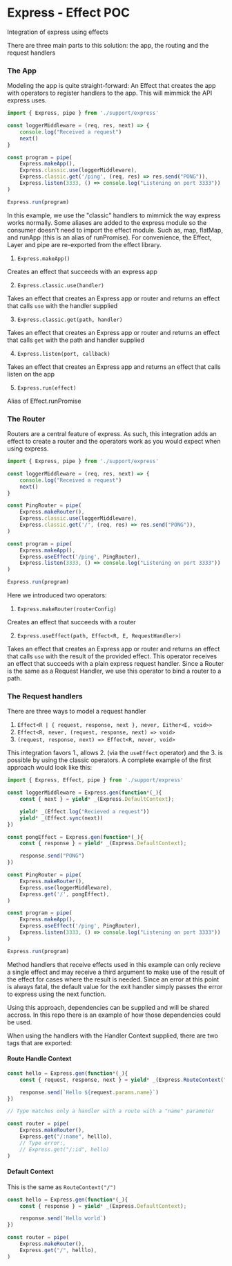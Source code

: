 # Express - Effect POC

Integration of express using effects

There are three main parts to this solution: the app, the routing and the request handlers

### The App

Modeling the app is quite straight-forward: An Effect that creates the app with operators to register handlers to the app. This will mimmick the API express uses.

```typescript
import { Express, pipe } from './support/express'

const loggerMiddleware = (req, res, next) => {
    console.log("Received a request")
    next()
}

const program = pipe(
    Express.makeApp(),
    Express.classic.use(loggerMiddleware),
    Express.classic.get('/ping', (req, res) => res.send("PONG")),
    Express.listen(3333, () => console.log("Listening on port 3333"))
)

Express.run(program)
```

In this example, we use the "classic" handlers to mimmick the way express works normally. Some aliases are added to the express module so the consumer doesn't need to import the effect module. Such as, map, flatMap, and runApp (this is an alias of runPromise). For convenience, the Effect, Layer and pipe are re-exported from the effect library.

1. `Express.makeApp()` 

Creates an effect that succeeds with an express app

2. `Express.classic.use(handler)`

Takes an effect that creates an Express app or router and returns an effect that calls `use` with the handler supplied

3. `Express.classic.get(path, handler)`

Takes an effect that creates an Express app or router and returns an effect that calls `get` with the path and handler supplied

4. `Express.listen(port, callback)`

Takes an effect that creates an Express app and returns an effect that calls listen on the app

5. `Express.run(effect)`

Alias of Effect.runPromise


### The Router

Routers are a central feature of express. As such, this integration adds an effect to create a router and the operators work as you would expect when using express.

```ts
import { Express, pipe } from './support/express'

const loggerMiddleware = (req, res, next) => {
    console.log("Received a request")
    next()
}

const PingRouter = pipe(
    Express.makeRouter(),
    Express.classic.use(loggerMiddleware),
    Express.classic.get('/', (req, res) => res.send("PONG")),
)

const program = pipe(
    Express.makeApp(),
    Express.useEffect('/ping', PingRouter),
    Express.listen(3333, () => console.log("Listening on port 3333"))
)

Express.run(program)
```

Here we introduced two operators:

1. `Express.makeRouter(routerConfig)`

Creates an effect that succeeds with a router

2. `Express.useEffect(path, Effect<R, E, RequestHandler>)`

Takes an effect that creates an Express app or router and returns an effect that calls `use` with the result of the provided effect. This operator receives an effect that succeeds with a plain express request handler. Since a Router is the same as a Request Handler, we use this operator to bind a router to a path.

### The Request handlers

There are three ways to model a request handler

1. `Effect<R | { request, response, next }, never, Either<E, void>>`
2. `Effect<R, never, (request, response, next) => void>`
3. `(request, response, next) => Effect<R, never, void>`

This integration favors 1., allows 2. (via the `useEffect` operator) and the 3. is possible by using the classic operators. A complete example of the first approach would look like this:

```typescript
import { Express, Effect, pipe } from './support/express'

const loggerMiddleware = Express.gen(function*(_){
    const { next } = yield* _(Express.DefaultContext);

    yield* _(Effect.log("Recieved a request"))
    yield* _(Effect.sync(next))
})

const pongEffect = Express.gen(function*(_){
    const { response } = yield* _(Express.DefaultContext);

    response.send("PONG")
})

const PingRouter = pipe(
    Express.makeRouter(),
    Express.use(loggerMiddleware),
    Express.get('/', pongEffect),
)

const program = pipe(
    Express.makeApp(),
    Express.useEffect('/ping', PingRouter),
    Express.listen(3333, () => console.log("Listening on port 3333"))
)

Express.run(program)
```

Method handlers that receive effects used in this example can only recieve a single effect and may receive a third argument to make use of the result of the effect for cases where the result is needed. Since an error at this point is always fatal, the default value for the exit handler simply passes the error to express using the next function.

Using this approach, dependencies can be supplied and will be shared accross. In this repo there is an example of how those dependencies could be used.

When using the handlers with the Handler Context supplied, there are two tags that are exported:

#### Route Handle Context

```ts
const hello = Express.gen(function*(_){
    const { request, response, next } = yield* _(Express.RouteContext("/:name"));

    response.send(`Hello ${request.params.name}`)
})

// Type matches only a handler with a route with a "name" parameter

const router = pipe(
    Express.makeRouter(),
    Express.get("/:name", helllo),
    // Type error:,
    // Express.get("/:id", hello)
)
```

#### Default Context

This is the same as `RouteContext("/")`

```ts
const hello = Express.gen(function*(_){
    const { response } = yield* _(Express.DefaultContext);

    response.send(`Hello world`)
})

const router = pipe(
    Express.makeRouter(),
    Express.get("/", helllo),
)
```